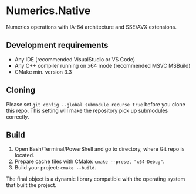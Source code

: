 # Numerics.Native
Numerics operations with IA-64 architecture and SSE/AVX extensions.

## Development requirements

* Any IDE (recommended VisualStudio or VS Code)
* Any C++ compiler running on x64 mode (recommended MSVC MSBuild)
* CMake min. version 3.3

## Cloning

Please set `git config --global submodule.recurse true` before you clone this repo.
This setting will make the repository pick up submodules correctly.

## Build

1. Open Bash/Terminal/PowerShell and go to directory, where Git repo is located.
2. Prepare cache files with CMake: `cmake --preset "x64-Debug"`.
3. Build your project: `cmake --build`.

The final object is a dynamic library compatible with the operating system that built the project.
